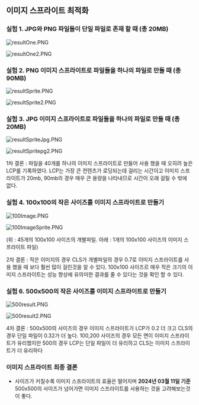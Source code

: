 ## 이미지 스프라이트 최적화

### 실험 1. JPG와 PNG 파일들이 단일 파일로 존재 할 때 (총 20MB)

![resultOne.PNG](https://i.imgur.com/hfHmRqX.png)

![resultOne2.PNG](https://i.imgur.com/mIoYIXw.png)

### 실험 2. PNG 이미지 스프라이트로 파일들을 하나의 파일로 만들 때 (총 90MB)

![resultSprite.PNG](https://i.imgur.com/mmOq2MB.png)

![resultSprite2.PNG](https://i.imgur.com/RPMhfAY.png)

### 실험 3. JPG 이미지 스프라이트로 파일들을 하나의 파일로 만들 때 (총 20MB)

![resultSpriteJpg.PNG](https://i.imgur.com/V9gvd1k.png)

![resultSpritepg2.PNG](https://i.imgur.com/C1b8UOE.png)

1차 결론 : 파일을 40개를 하나의 이미지 스프라이트로 만들어 사용 했을 때 오히려 높은 LCP를 기록하였다. LCP는 가장 큰 컨텐츠가 로딩되는데 걸리는 시간이고 이미지 스프라이트가 20mb, 90mb의 경우 매우 큰 용량을 나타내므로 시간이 오래 걸릴 수 밖에 없다.

### 실험 4. 100x100의 작은 사이즈를 이미지 스프라이트로 만들기

![100Image.PNG](https://i.imgur.com/7thAExH.png)

![100ImageSprite.PNG](https://i.imgur.com/0cpi5Wr.png)

(위 : 45개의 100x100 사이즈의 개별파일. 아래 : 1개의 100x100 사이즈의 이미지 스프라이트 파일)

2차 결론 : 작은 이미지의 경우 CLS가 개별파일의 경우 0.7로 이미지 스프라이트를 사용 했을 때 보다 훨씬 많이 걸린것을 알 수 있다. 100x100 사이즈르 매우 작은 크기의 이미지 스프라이트는 성능 향상에 유의미한 결과를 줄 수 있다는 것을 확인 할 수 있다.

### 실험 6. 500x500의 작은 사이즈를 이미지 스프라이트로 만들기

![500result.PNG](https://i.imgur.com/N9OLjC3.png)

![500result2.PNG](https://i.imgur.com/MyBIHIj.png)

4차 결론 : 500x500의 사이즈의 경우 이미지 스프라이트가 LCP가 0.2 더 크고 CLS의 경우 단일 파일이 0.32가 더 높다. 100,200 사이즈의 경우 모든 면이 이미지 스프라이트가 유리했지만 500의 경우 LCP는 단일 파일이 더 유리하고 CLS는 이미지 스프라이트가 더 유리하다

### 이미지 스프라이트 최종 결론

- 사이즈가 커질수록 이미지 스프라이트의 효율은 떨어지며 **2024년 03월 11일 기준** 500x500의 사이즈가 넘어가면 이미지 스프라이트를 사용하는 것을 고려해보는것이 좋다.
